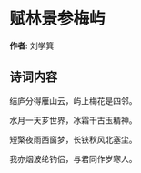 # 赋林景参梅屿

**作者**: 刘学箕

## 诗词内容

结庐分得雁山云，屿上梅花是四邻。

水月一天芗世界，冰霜千古玉精神。

短檠夜雨西窗梦，长铗秋风北塞尘。

我亦烟波纶钓侣，与君同作岁寒人。

